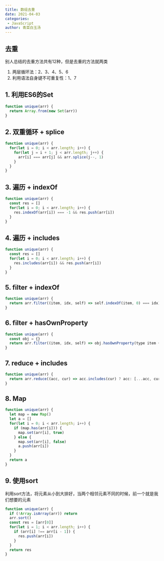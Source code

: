 ```yaml
---
title: 数组去重
date: 2021-04-03
categories:
 - JavaScript
author: 青菜白玉汤
---
```

## 去重
别人总结的去重方法共有12种，但是去重的方法就两类
1. 两层循环法：2、3、4、5、6
2. 利用语法自身键不可重复性：1、7


## 1. 利用ES6的Set
```javascript
function unique(arr) {
  return Array.from(new Set(arr))
}
```

## 2. 双重循环 + splice
```javascript
function unique(arr) {
  for(let i = 0; i < arr.length; i++) {
    for(let j = i + 1; j < arr.length; j++) {
      arr[i] === arr[j] && arr.splice(j--, 1)
    }
  }
}
```

## 3. 遍历 + indexOf
```javascript
function unique(arr) {
  const res = []
  for(let i = 0; i < arr.length; i++) {
    res.indexOf(arr[i]) === -1 && res.push(arr[i])
  }
}
```

## 4. 遍历 + includes
```javascript
function unique(arr) {
  const res = []
  for(let i = 0; i < arr.length; i++) {
    res.includes(arr[i]) && res.push(arr[i])
  }
}
```

## 5. filter + indexOf
```javascript
function unique(arr) {
  return arr.filter((item, idx, self) => self.indexOf(item, 0) === idx)
}
```

## 6. filter + hasOwnProperty
```javascript
function unique(arr) {
  const obj = {}
  return arr.filter((item, idx, self) => obj.hasOwnProperty(type item + item) ? false : (obj[typeof item + item] = true))
}
```

## 7. reduce + includes
```javascript
function unique(arr) {
  return arr.reduce((acc, cur) => acc.includes(cur) ? acc: [...acc, cur], [])
}
```

## 8. Map
```javascript
function unique(arr) {
  let map = new Map()
  let a = []
  for(let i = 0; i < arr.length; i++) {
    if (map.has(arr[i])) {
      map.set(arr[i], true)
    } else {
      map.set(arr[i], false)
      a.push(arr[i])
    }
  }
  return a
}
```

## 9. 使用sort
利用sort方法，将元素从小到大排好，当两个相邻元素不同的时候，前一个就是我们想要的元素

```javascript
function unique(arr) {
  if (!Array.isArray(arr)) return
  arr.sort()
  const res = [arr[0]]
  for(let i = 1; i < arr.length; i++) {
    if (arr[i] !== arr[i - 1]) {
      res.push(arr[i])
    }
  }
  return res
}
```

